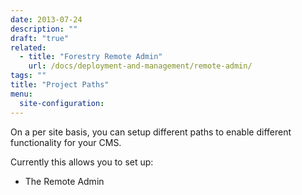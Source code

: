 ```yaml
---
date: 2013-07-24
description: ""
draft: "true"
related:
  - title: "Forestry Remote Admin"
    url: /docs/deployment-and-management/remote-admin/
tags: ""
title: "Project Paths"
menu:
  site-configuration:
---
```

On a per site basis, you can setup different paths to enable different functionality for your CMS.

Currently this allows you to set up:
* The Remote Admin
